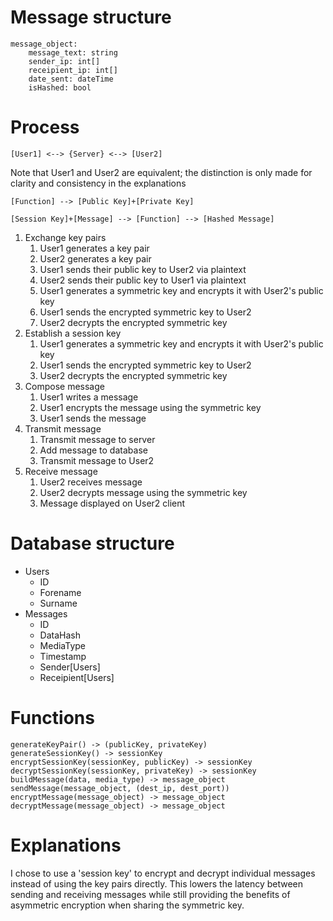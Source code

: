 # Message structure

```
message_object:
    message_text: string
    sender_ip: int[]
    receipient_ip: int[]
    date_sent: dateTime
    isHashed: bool
```

# Process

`[User1] <--> {Server} <--> [User2]`

Note that User1 and User2 are equivalent; the distinction is only made for clarity and consistency in the explanations

`[Function] --> [Public Key]+[Private Key]`

`[Session Key]+[Message] --> [Function] --> [Hashed Message]`

1. Exchange key pairs
    1. User1 generates a key pair
    2. User2 generates a key pair
    3. User1 sends their public key to User2 via plaintext
    4. User2 sends their public key to User1 via plaintext
    5. User1 generates a symmetric key and encrypts it with User2's public key
    6. User1 sends the encrypted symmetric key to User2
    7. User2 decrypts the encrypted symmetric key
2. Establish a session key
    1. User1 generates a symmetric key and encrypts it with User2's public key
    2. User1 sends the encrypted symmetric key to User2
    3. User2 decrypts the encrypted symmetric key
3. Compose message
    1. User1 writes a message
    2. User1 encrypts the message using the symmetric key
    3. User1 sends the message
4. Transmit message
    1. Transmit message to server
    2. Add message to database
    3. Transmit message to User2
5. Receive message
    1. User2 receives message
    2. User2 decrypts message using the symmetric key
    2. Message displayed on User2 client

# Database structure

- Users
    - ID
    - Forename
    - Surname
- Messages
    - ID
    - DataHash
    - MediaType
    - Timestamp
    - Sender[Users]
    - Receipient[Users]

# Functions

```
generateKeyPair() -> (publicKey, privateKey)
generateSessionKey() -> sessionKey
encryptSessionKey(sessionKey, publicKey) -> sessionKey
decryptSessionKey(sessionKey, privateKey) -> sessionKey
buildMessage(data, media_type) -> message_object
sendMessage(message_object, (dest_ip, dest_port))
encryptMessage(message_object) -> message_object
decryptMessage(message_object) -> message_object
```

# Explanations

I chose to use a 'session key' to encrypt and decrypt individual messages instead of using the key pairs directly. This lowers the latency between sending and receiving messages while still providing the benefits of asymmetric encryption when sharing the symmetric key.

